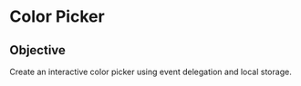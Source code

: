 # Color Picker

## Objective
Create an interactive color picker using event delegation and local storage.  
